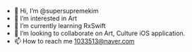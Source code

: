 - 👋 Hi, I’m @supersupremekim
- 👀 I’m interested in Art
- 🌱 I’m currently learning RxSwift
- 💞️ I’m looking to collaborate on Art, Culture iOS application.
- 📫 How to reach me 1033513@naver.com

<!---
supersupremekim/supersupremekim is a ✨ special ✨ repository because its `README.md` (this file) appears on your GitHub profile.
You can click the Preview link to take a look at your changes.
--->

